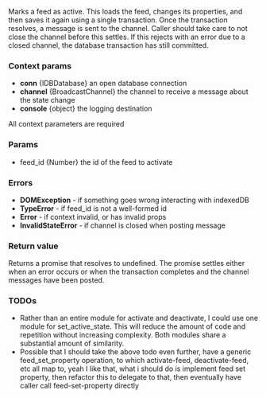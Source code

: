 Marks a feed as active. This loads the feed, changes its properties, and then saves it again using a single transaction. Once the transaction resolves, a message is sent to the channel. Caller should take care to not close the channel before this settles. If this rejects with an error due to a closed channel, the database transaction has still committed.

### Context params
* **conn** {IDBDatabase} an open database connection
* **channel** {BroadcastChannel} the channel to receive a message about the state change
* **console** {object} the logging destination

All context parameters are required

### Params
* feed_id {Number} the id of the feed to activate

### Errors
* **DOMException** - if something goes wrong interacting with indexedDB
* **TypeError** - if feed_id is not a well-formed id
* **Error** - if context invalid, or has invalid props
* **InvalidStateError** - if channel is closed when posting message

### Return value
Returns a promise that resolves to undefined. The promise settles either when an error occurs or when the transaction completes and the channel messages have been posted.

### TODOs
* Rather than an entire module for activate and deactivate, I could use one module for set_active_state. This will reduce the amount of code and repetition without increasing complexity. Both modules share a substantial amount of similarity.
* Possible that I should take the above todo even further, have a generic feed_set_property operation, to which activate-feed, deactivate-feed, etc all map to, yeah I like that, what i should do is implement feed set property, then refactor this to delegate to that, then eventually have caller call feed-set-property directly
